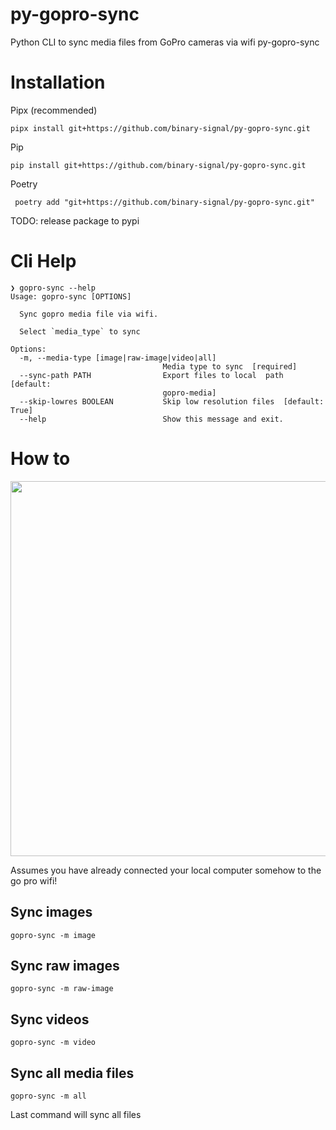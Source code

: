 # py-gopro-sync
Python CLI to sync media files from GoPro cameras via wifi
py-gopro-sync

# Installation



Pipx (recommended)
```shell
pipx install git+https://github.com/binary-signal/py-gopro-sync.git
```

 Pip
 ```shell
 pip install git+https://github.com/binary-signal/py-gopro-sync.git
 ```
 

Poetry
```shell
 poetry add "git+https://github.com/binary-signal/py-gopro-sync.git"
 ```
 
 TODO: release package to pypi


# Cli Help

```shell
❯ gopro-sync --help
Usage: gopro-sync [OPTIONS]

  Sync gopro media file via wifi.

  Select `media_type` to sync

Options:
  -m, --media-type [image|raw-image|video|all]
                                  Media type to sync  [required]
  --sync-path PATH                Export files to local  path  [default:
                                  gopro-media]
  --skip-lowres BOOLEAN           Skip low resolution files  [default: True]
  --help                          Show this message and exit.
  ```
 
 # How to
 
 <img src="https://i.imgur.com/ldvddv1.gif" width="800" height="600" />
 
 Assumes you have already connected your local computer somehow to the go pro wifi!
 
 ## Sync images
 ```shell
 gopro-sync -m image
 ```
 
 ## Sync raw images
 ```shell
 gopro-sync -m raw-image
 ```
 
 ## Sync videos
 ```shell
 gopro-sync -m video
 ```
 
 ## Sync all media files
 ```shell
 gopro-sync -m all
 ```
 Last command will sync all files
